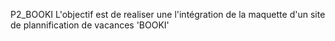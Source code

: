 P2_BOOKI
L'objectif est de realiser une l'intégration de la maquette d'un site de plannification de vacances 'BOOKI'